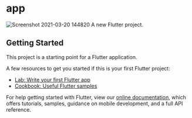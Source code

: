 # app
![Screenshot 2021-03-20 144820](https://user-images.githubusercontent.com/71972610/111863001-571e6000-898b-11eb-9db0-4fe79c11f4a5.png)
A new Flutter project.

## Getting Started

This project is a starting point for a Flutter application.

A few resources to get you started if this is your first Flutter project:

- [Lab: Write your first Flutter app](https://flutter.dev/docs/get-started/codelab)
- [Cookbook: Useful Flutter samples](https://flutter.dev/docs/cookbook)

For help getting started with Flutter, view our
[online documentation](https://flutter.dev/docs), which offers tutorials,
samples, guidance on mobile development, and a full API reference.
